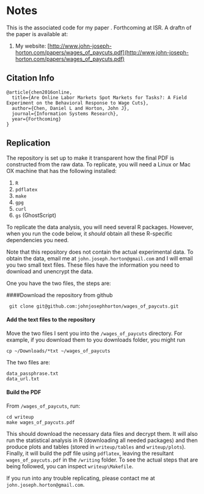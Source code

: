 # Notes

This is the associated code for my paper .
Forthcoming at ISR. 
A draftn of the paper is available at:

1. My website: [http://www.john-joseph-horton.com/papers/wages_of_paycuts.pdf](http://www.john-joseph-horton.com/papers/wages_of_paycuts.pdf)

## Citation Info

```
@article{chen2016online,
  title={Are Online Labor Markets Spot Markets for Tasks?: A Field Experiment on the Behavioral Response to Wage Cuts},
  author={Chen, Daniel L and Horton, John J},
  journal={Information Systems Research},
  year={Forthcoming}
}
```

## Replication

The repository is set up to make it transparent how the final PDF is constructed from the raw data. 
To replicate, you will need a Linux or Mac OX machine that has the following installed:

1. `R`
1. `pdflatex`
1. `make`
1. `gpg`
1. `curl`
1. `gs` (GhostScript)

To replicate the data analysis, you will need several R packages.
However, when you run the code below, it *should* obtain all these R-specific dependencies you need. 

Note that this repository does not contain the actual experimental data.
To obtain the data, email me at `john.joseph.horton@gmail.com` and I will email you two small text files.
These files have the information you need to download and unencrypt the data. 

One you have the two files, the steps are:

####Download the repository from github
```
 git clone git@github.com:johnjosephhorton/wages_of_paycuts.git 
```
#### Add the text files to the repository
Move the two files I sent you into the `/wages_of_paycuts` directory.
For example, if you download them to you downloads folder, you might run
```
cp ~/Downloads/*txt ~/wages_of_paycuts
```
The two files are: 
```
data_passphrase.txt
data_url.txt
```
#### Build the PDF
From `/wages_of_paycuts`, run: 
```
cd writeup
make wages_of_paycuts.pdf
```
This should download the necessary data files and decrypt them.
It will also run the statistical analysis in R (downloading all needed packages) and then produce plots and tables (stored in `writeup/tables` and `writeup/plots`). 
Finally, it will build the pdf file using `pdflatex`, leaving the resultant `wages_of_paycuts.pdf` in the `/writing` folder.
To see the actual steps that are being followed, you can inspect `writeup\Makefile`.

If you run into any trouble replicating, please contact me at ``john.joseph.horton@gmail.com``. 
